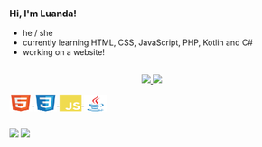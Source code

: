 <h3>Hi, I'm Luanda!</h3>

- he / she
- currently learning HTML, CSS, JavaScript, PHP, Kotlin and C#
- working on a website!

<br>

<div align="center">
  <a href="https://github.com/m4tcht3a">
  <img height="180em" src="https://github-readme-stats.vercel.app/api?username=m4tchat3a&theme=cobalt&show_icons=true)](https://github.com/m4tchat3a/github-readme-stats"/>
  <img height="180em" src="https://github-readme-stats.vercel.app/api/top-langs/?username=m4tchat3a&theme=cobalt&layout=compact&langs_count=7)](https://github.com/m4tchat3a/github-readme-stats"/>
</div>
  
<div style="display: inline_block"><br>
  <img align="center" alt="HTML" height="30" width="40" src="https://raw.githubusercontent.com/devicons/devicon/master/icons/html5/html5-original.svg">
  <img align="center" alt="CSS" height="30" width="40" src="https://raw.githubusercontent.com/devicons/devicon/master/icons/css3/css3-original.svg">
  <img align="center" alt="Js" height="30" width="40" src="https://raw.githubusercontent.com/devicons/devicon/master/icons/javascript/javascript-plain.svg">  
  <img align="center" alt="Java" height="30" width="40" src="https://github.com/devicons/devicon/blob/master/icons/java/java-original.svg">    
</div>
  
  ##
 
<div> 
  <a href="https://br.linkedin.com/in/luanda-catarina/" target="_blank"><img src="https://img.shields.io/badge/-LinkedIn-%230077B5?style=for-the-badge&logo=linkedin&logoColor=white" target="_blank"></a> 
  <a href = "luandacaureliano@gmail.com"><img src="https://img.shields.io/badge/-Gmail-%23333?style=for-the-badge&logo=gmail&logoColor=white" target="_blank"></a>
</div>




<!---
m4tchat3a/m4tchat3a is a ✨ special ✨ repository because its `README.md` (this file) appears on your GitHub profile.
You can click the Preview link to take a look at your changes.
--->
